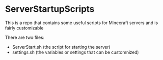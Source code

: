 # ServerStartupScripts
This is a repo that contains some useful scripts for Minecraft servers and is fairly customizable

There are two files: 
- ServerStart.sh (the script for starting the server)
- settings.sh (the variables or settings that can be customnized)

